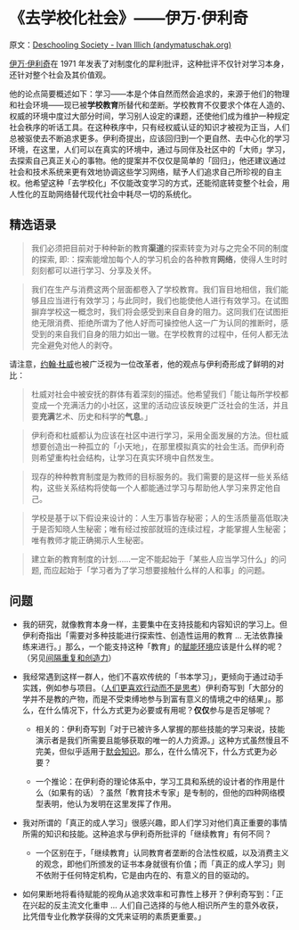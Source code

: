 # 《去学校化社会》——伊万·伊利奇

原文：[Deschooling Society - Ivan Illich (andymatuschak.org)](https://notes.andymatuschak.org/z3M21hHKkoGYbU3S8bcYBH3)

[伊万·伊利奇](https://notes.andymatuschak.org/z6xoCXR75oaLLAdN1p57sux)在 1971 年发表了对制度化的犀利批评，这种批评不仅针对学习本身，还针对整个社会及其价值观。

他的论点简要概述如下：学习——本是个体自然而然会追求的，来源于他们的物理和社会环境——现已被**学校教育**所替代和垄断。学校教育不仅要求个体在人造的、权威的环境中度过大部分时间，学习别人设定的课题，还使他们成为维护一种规定社会秩序的听话工具。在这种秩序中，只有经权威认证的知识才被视为正当，人们总被驱使去不断追求更多。伊利奇提出，应该回归到一个更自然、去中心化的学习环境，在这里，人们可以在真实的环境中，通过与同伴及社区中的「大师」学习，去探索自己真正关心的事物。他的提案并不仅仅是简单的「回归」，他还建议通过社会和技术系统来更有效地协调这些学习网络，赋予人们追求自己所珍视的自主权。他希望这种「去学校化」不仅能改变学习的方式，还能彻底转变整个社会，用人性化的互助网络替代现代社会中耗尽一切的系统化。

## 精选语录

> 我们必须把目前对于种种新的教育**渠道**的探索转变为对与之完全不同的制度的探索, 即:：探索能增加每个人的学习机会的各种教育**网络**，使得人生时时刻刻都可以进行学习、分享及关怀。

> 我们在生产与消费这两个层面都卷入了学校教育。我们盲目地相信，我们能够且应当进行有效学习；与此同时，我们也能使他人进行有效学习。在试图摒弃学校这一概念时，我们将会感受到来自自身的阻力。这同我们在试图拒绝无限消费、拒绝所谓为了他人好而可操控他人这一广为认同的推断时，感受到的来自我们自身的阻力如出一辙。在学校教育的过程中，任何人都无法完全避免对他人的剥夺。

请注意，[约翰·杜威](https://notes.andymatuschak.org/z3ZDHWeYyEn16XczxcBCBC1)也被广泛视为一位改革者，他的观点与伊利奇形成了鲜明的对比：

> 杜威对社会中被安抚的群体有着深刻的描述。他希望我们「能让每所学校都变成一个充满活力的小社区，这里的活动应该反映更广泛社会的生活，并且要**充满**艺术、历史和科学的**气息**。」

> 伊利奇和杜威都认为应该在社区中进行学习，采用全面发展的方法。但杜威想要创造出一种孤立的「小天地」，在那里模拟真实的社会生活。而伊利奇则希望重构社会结构，让学习在真实环境中自然发生。

> 现存的种种教育制度是为教师的目标服务的。我们需要的是这样一些关系结构，这些关系结构将使每一个人都能通过学习与帮助他人学习来界定他自己。

> 学校是基于以下假设来设计的：人生万事皆存秘密；人的生活质量高低取决于是否知晓人生秘密；唯有经过按部就班的连续过程，才能掌握人生秘密；唯有教师才能正确揭示人生秘密。

> 建立新的教育制度的计划……一定不能起始于「某些人应当学习什么」的问题, 而应起始于「学习者为了学习想要接触什么样的人和事」的问题。

## 问题

- 我的研究，就像教育本身一样，主要集中在支持技能和内容知识的学习上。但伊利奇指出「需要对多种技能进行探索性、创造性运用的教育 … 无法依靠操练来进行。」那么，一个能支持这种「教育」的[赋能环境](https://notes.andymatuschak.org/z492hGrHvRvJiEY9UfB4Mby)应该是什么样的呢？（另见[间隔重复和创造力](https://notes.andymatuschak.org/z6YFBnYYve8d3ZyaBf3srk5)）

- 我经常遇到这样一群人，他们不喜欢传统的「书本学习」，更倾向于通过动手实践，例如参与项目。（[人们更喜欢行动而不是思考](https://notes.andymatuschak.org/zJknUfCo51gKFth8XWAzqhg)）伊利奇写到「大部分的学并不是教的产物，而是不受束缚地参与到富有意义的情境之中的结果」。那么，在什么情况下，什么方式更为必要或有用呢？**仅仅**参与是否足够呢？

  - 相关的：伊利奇写到「对于已被许多人掌握的那些技能的学习来说，技能演示者是我们所需要且能够获取的唯一的人力资源。」这种方式虽然慢且不完美，但似乎适用于[默会知识](https://notes.andymatuschak.org/zMdKRBZStQ4tCJJhomSYxvG)。那么，在什么情况下，什么方式更为必要？

  - 一个推论：在伊利奇的理论体系中，学习工具和系统的设计者的作用是什么（如果有的话）？虽然「教育技术专家」是专制的，但他的四种网络模型表明，他认为发明在这里发挥了作用。

- 我对所谓的「真正的成人学习」很感兴趣，即人们学习对他们真正重要的事情所需的知识和技能。这种追求与伊利奇所批评的「继续教育」有何不同？

  - 一个区别在于，「继续教育」认同教育者垄断的合法性权威，以及消费主义的观念，即他们所颁发的证书本身就很有价值；而「真正的成人学习」则不依附于任何特定机构，它是由内在的、有意义的目的驱动的。

- 如何果断地将看待赋能的视角从追求效率和可靠性上移开？伊利奇写到：「正在兴起的反主流文化重申 … 人们自己选择的与他人相识所产生的意外收获，比凭借专业化教学获得的文凭来证明的素质更重要。」